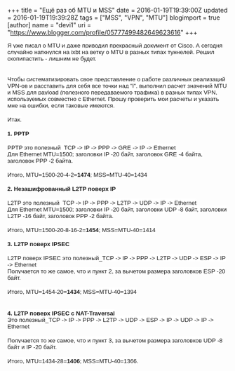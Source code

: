 +++
title = "Ещё раз об MTU и MSS"
date = 2016-01-19T19:39:00Z
updated = 2016-01-19T19:39:28Z
tags = ["MSS", "VPN", "MTU"]
blogimport = true 
[author]
	name = "devi1"
	uri = "https://www.blogger.com/profile/05777499482649623616"
+++

<span style="background-color: white;"><span style="font-family: Verdana, Arial; font-size: 13.3333px;">Я уже писал о <a href="http://www.bubnovd.net/2015/09/pdu-osi.html" target="_blank">MTU</a>&nbsp;и даже приводил прекрасный <a href="http://www.bubnovd.net/2015/08/mtu.html" target="_blank">документ</a> от Cisco. А сегодня случайно наткнулся на <a href="http://forum.ixbt.com/topic.cgi?id=14:49725" target="_blank">ixbt</a>&nbsp;на ветку о MTU в разных типах туннелей. Решил скопипастить - лишним не будет.</span></span><br /><a name='more'></a><br /><span style="background-color: white;"><span style="font-family: Verdana, Arial; font-size: 13.3333px;"><br /></span></span><span style="background-color: white;"><span style="font-family: Verdana, Arial; font-size: 13.3333px;">Чтобы систематизировать свое представление о работе различных реализаций VPN-ов и расставить для себя все точки над "i", выполнил расчет значений MTU и MSS для payload (полезного передаваемого трафика) в разных типах VPN, используемых совместно с Ethernet. Прошу проверить мои расчеты и указать мне на ошибки, если таковые имеются.</span><br style="font-family: Verdana, Arial; font-size: 13.3333px;" /><br style="font-family: Verdana, Arial; font-size: 13.3333px;" /><span style="font-family: Verdana, Arial; font-size: 13.3333px;">Итак.</span><br style="font-family: Verdana, Arial; font-size: 13.3333px;" /><br style="font-family: Verdana, Arial; font-size: 13.3333px;" /><b style="font-family: Verdana, Arial; font-size: 13.3333px;">1. PPTP</b><br style="font-family: Verdana, Arial; font-size: 13.3333px;" /><br style="font-family: Verdana, Arial; font-size: 13.3333px;" /><span style="font-family: Verdana, Arial; font-size: 13.3333px;">PPTP это полезный_TCP -&gt; IP -&gt; PPP -&gt; GRE -&gt; IP -&gt; Ethernet</span><br style="font-family: Verdana, Arial; font-size: 13.3333px;" /><span style="font-family: Verdana, Arial; font-size: 13.3333px;">Для Ethernet MTU=1500; заголовки IP -20 байт, заголовок GRE -4 байта, заголовок PPP -2 байта.</span><br style="font-family: Verdana, Arial; font-size: 13.3333px;" /><br style="font-family: Verdana, Arial; font-size: 13.3333px;" /><span style="font-family: Verdana, Arial; font-size: 13.3333px;">Итого, MTU=1500-20-4-2=</span><b style="font-family: Verdana, Arial; font-size: 13.3333px;">1474</b><span style="font-family: Verdana, Arial; font-size: 13.3333px;">; MSS=MTU-40=1434</span><br style="font-family: Verdana, Arial; font-size: 13.3333px;" /><br style="font-family: Verdana, Arial; font-size: 13.3333px;" /><b style="font-family: Verdana, Arial; font-size: 13.3333px;">2. Незашифрованный L2TP поверх IP</b><br style="font-family: Verdana, Arial; font-size: 13.3333px;" /><br style="font-family: Verdana, Arial; font-size: 13.3333px;" /><span style="font-family: Verdana, Arial; font-size: 13.3333px;">L2TP это полезный_TCP -&gt; IP -&gt; PPP -&gt; L2TP -&gt; UDP -&gt; IP -&gt; Ethernet</span><br style="font-family: Verdana, Arial; font-size: 13.3333px;" /><span style="font-family: Verdana, Arial; font-size: 13.3333px;">Для Ethernet MTU=1500; заголовки IP -20 байт, заголовки UDP -8 байт, заголовки L2TP -16 байт, заголовок PPP -2 байта.</span><br style="font-family: Verdana, Arial; font-size: 13.3333px;" /><br style="font-family: Verdana, Arial; font-size: 13.3333px;" /><span style="font-family: Verdana, Arial; font-size: 13.3333px;">Итого, MTU=1500-20-8-16-2=</span><b style="font-family: Verdana, Arial; font-size: 13.3333px;">1454</b><span style="font-family: Verdana, Arial; font-size: 13.3333px;">; MSS=MTU-40=1414</span><br style="font-family: Verdana, Arial; font-size: 13.3333px;" /><br style="font-family: Verdana, Arial; font-size: 13.3333px;" /><b style="font-family: Verdana, Arial; font-size: 13.3333px;">3. L2TP поверх IPSEC</b><br style="font-family: Verdana, Arial; font-size: 13.3333px;" /><br style="font-family: Verdana, Arial; font-size: 13.3333px;" /><span style="font-family: Verdana, Arial; font-size: 13.3333px;">L2TP поверх IPSEC это полезный_TCP -&gt; IP -&gt; PPP -&gt; L2TP -&gt; UDP -&gt; ESP -&gt; IP -&gt; Ethernet</span><br style="font-family: Verdana, Arial; font-size: 13.3333px;" /><span style="font-family: Verdana, Arial; font-size: 13.3333px;">Получается то же самое, что и пункт 2, за вычетом размера заголовков ESP -20 байт.</span><br style="font-family: Verdana, Arial; font-size: 13.3333px;" /><br style="font-family: Verdana, Arial; font-size: 13.3333px;" /><span style="font-family: Verdana, Arial; font-size: 13.3333px;">Итого, MTU=1454-20=</span><b style="font-family: Verdana, Arial; font-size: 13.3333px;">1434</b><span style="font-family: Verdana, Arial; font-size: 13.3333px;">; MSS=MTU-40=1394</span><br style="font-family: Verdana, Arial; font-size: 13.3333px;" /><br style="font-family: Verdana, Arial; font-size: 13.3333px;" /><br style="font-family: Verdana, Arial; font-size: 13.3333px;" /><b style="font-family: Verdana, Arial; font-size: 13.3333px;">4. L2TP поверх IPSEC с NAT-Traversal</b><br style="font-family: Verdana, Arial; font-size: 13.3333px;" /><span style="font-family: Verdana, Arial; font-size: 13.3333px;">Это полезный_TCP -&gt; IP -&gt; PPP -&gt; L2TP -&gt; UDP -&gt; ESP -&gt; IP -&gt; UDP -&gt; IP -&gt; Ethernet</span><br style="font-family: Verdana, Arial; font-size: 13.3333px;" /><br style="font-family: Verdana, Arial; font-size: 13.3333px;" /><span style="font-family: Verdana, Arial; font-size: 13.3333px;">Получается то же самое, что и пункт 3, за вычетом размера заголовков UDP -8 байт и IP -20 байт.</span><br style="font-family: Verdana, Arial; font-size: 13.3333px;" /><br style="font-family: Verdana, Arial; font-size: 13.3333px;" /><span style="font-family: Verdana, Arial; font-size: 13.3333px;">Итого, MTU=1434-28=</span><b style="font-family: Verdana, Arial; font-size: 13.3333px;">1406</b><span style="font-family: Verdana, Arial; font-size: 13.3333px;">; MSS=MTU-40=1366.</span></span><br /><span style="background-color: white;"><span style="font-family: Verdana, Arial; font-size: 13.3333px;"><br /></span></span><span style="background-color: white;"><span style="font-family: Verdana, Arial; font-size: 13.3333px;"><br /></span></span>
